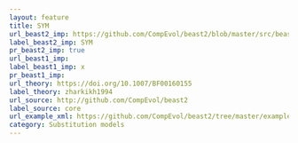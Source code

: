 ```yaml
---
layout: feature
title: SYM
url_beast2_imp: https://github.com/CompEvol/beast2/blob/master/src/beast/evolution/substitutionmodel/SYM.java
label_beast2_imp: SYM
pr_beast2_imp: true
url_beast1_imp: 
label_beast1_imp: x
pr_beast1_imp: 
url_theory: https://doi.org/10.1007/BF00160155
label_theory: zharkikh1994
url_source: http://github.com/CompEvol/beast2
label_source: core
url_example_xml: https://github.com/CompEvol/beast2/tree/master/examples/testSYM.xml
category: Substitution models
---
```

